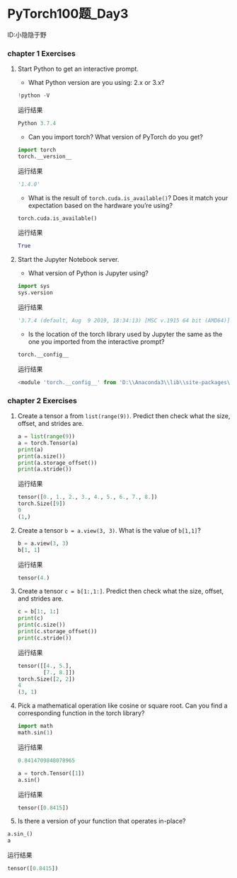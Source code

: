 #  PyTorch100题_Day3

ID:小隐隐于野

### chapter 1 Exercises

1. Start Python to get an interactive prompt.

   - What Python version are you using: 2.x or 3.x?

   ```python
   !python -V
   ```

   运行结果

   ```python
   Python 3.7.4
   ```

   

   - Can you import torch? What version of PyTorch do you get?

   ```python
   import torch
   torch.__version__
   ```

   运行结果

   ```python
   '1.4.0'
   ```

   

   - What is the result of `torch.cuda.is_available()`? Does it match your expectation based on the hardware you’re using?

   ```python
   torch.cuda.is_available()
   ```

   运行结果

   ```python
   True
   ```

2. Start the Jupyter Notebook server.

   - What version of Python is Jupyter using?

   ```python
   import sys
   sys.version
   ```

   运行结果

   ```python
   '3.7.4 (default, Aug  9 2019, 18:34:13) [MSC v.1915 64 bit (AMD64)]'
   ```

   

   - Is the location of the torch library used by Jupyter the same as the one you imported from the interactive prompt?

   ```python
   torch.__config__
   ```

   运行结果

   ```python
   <module 'torch.__config__' from 'D:\\Anaconda3\\lib\\site-packages\\torch\\__config__.py'>
   ```

### chapter 2 Exercises

1. Create a tensor a from `list(range(9))`. Predict then check what the size, offset, and strides are.

   ```python
   a = list(range(9))
   a = torch.Tensor(a)
   print(a)
   print(a.size())
   print(a.storage_offset())
   print(a.stride())
   ```

   运行结果

   ```python
   tensor([0., 1., 2., 3., 4., 5., 6., 7., 8.])
   torch.Size([9])
   0
   (1,)
   ```

   

2. Create a tensor `b = a.view(3, 3)`. What is the value of `b[1,1]`?

   ```python
   b = a.view(3, 3)
   b[1, 1]
   ```

   运行结果

   ```python
   tensor(4.)
   ```

   

3. Create a tensor `c = b[1:,1:]`. Predict then check what the size, offset, and strides are.

   ```python
   c = b[1:, 1:]
   print(c)
   print(c.size())
   print(c.storage_offset())
   print(c.stride())
   ```

   运行结果

   ```python
   tensor([[4., 5.],
           [7., 8.]])
   torch.Size([2, 2])
   4
   (3, 1)
   ```

   

4. Pick a mathematical operation like cosine or square root. Can you find a corresponding function in the torch library?

   ```python
   import math
   math.sin(1)
   ```

   运行结果

   ```python
   0.8414709848078965
   ```

   ```python
   a = torch.Tensor([1])
   a.sin()
   ```

   运行结果

   ```python
   tensor([0.8415])
   ```

   

5. Is there a version of your function that operates in-place?

```python
a.sin_()
a
```

运行结果

```python
tensor([0.8415])
```

